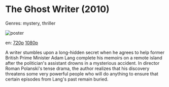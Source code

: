# The Ghost Writer (2010)

Genres: mystery, thriller

![poster](http://image.tmdb.org/t/p/w500/p4HtT6IHPAVg8usYdyv8gZN8Qbm.jpg)

en:
  [720p](magnet:?xt=urn:btih:A9C35F07BF9D650054D0EDE786C00A76560D6A02&tr=udp://glotorrents.pw:6969/announce&tr=udp://tracker.opentrackr.org:1337/announce&tr=udp://torrent.gresille.org:80/announce&tr=udp://tracker.openbittorrent.com:80&tr=udp://tracker.coppersurfer.tk:6969&tr=udp://tracker.leechers-paradise.org:6969&tr=udp://p4p.arenabg.ch:1337&tr=udp://tracker.internetwarriors.net:1337)
  [1080p](magnet:?xt=urn:btih:8E3626DD39AAEF2D04C41617272166BCC8260FB2&tr=udp://glotorrents.pw:6969/announce&tr=udp://tracker.opentrackr.org:1337/announce&tr=udp://torrent.gresille.org:80/announce&tr=udp://tracker.openbittorrent.com:80&tr=udp://tracker.coppersurfer.tk:6969&tr=udp://tracker.leechers-paradise.org:6969&tr=udp://p4p.arenabg.ch:1337&tr=udp://tracker.internetwarriors.net:1337)
  


A writer stumbles upon a long-hidden secret when he agrees to help former British Prime Minister Adam Lang complete his memoirs on a remote island after the politician's assistant drowns in a mysterious accident. In director Roman Polanski's tense drama, the author realizes that his discovery threatens some very powerful people who will do anything to ensure that certain episodes from Lang's past remain buried.